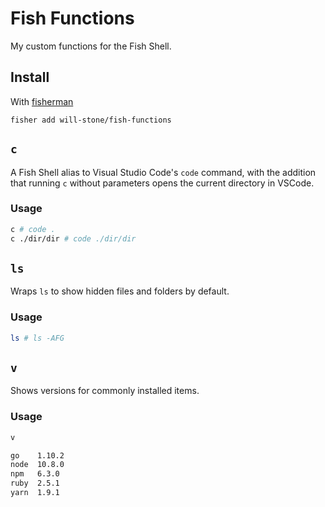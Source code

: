 # Fish Functions

My custom functions for the Fish Shell.

## Install

With [fisherman](https://github.com/jorgebucaran/fisher)

```
fisher add will-stone/fish-functions
```

## `c`

A Fish Shell alias to Visual Studio Code's `code` command, with the addition
that running `c` without parameters opens the current directory in VSCode.

### Usage

```sh
c # code .
c ./dir/dir # code ./dir/dir
```

## `ls`

Wraps `ls` to show hidden files and folders by default.

### Usage

```sh
ls # ls -AFG
```

## `v`

Shows versions for commonly installed items.

### Usage

```sh
v

go    1.10.2
node  10.8.0
npm   6.3.0
ruby  2.5.1
yarn  1.9.1
```

